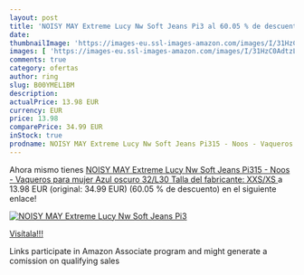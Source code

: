 ```yaml
---
layout: post
title: 'NOISY MAY Extreme Lucy Nw Soft Jeans Pi3 al 60.05 % de descuento'
date: 
thumbnailImage: 'https://images-eu.ssl-images-amazon.com/images/I/31HzC0AdtzL._SL200_.jpg'
images: [ 'https://images-eu.ssl-images-amazon.com/images/I/31HzC0AdtzL._SL200_.jpg' ]
comments: true
category: ofertas
author: ring
slug: B00YMEL1BM
description:
actualPrice: 13.98 EUR
currency: EUR
price: 13.98
comparePrice: 34.99 EUR
inStock: true
prodname: NOISY MAY Extreme Lucy Nw Soft Jeans Pi315 - Noos - Vaqueros para mujer  Azul oscuro  32/L30  Talla del fabricante: XXS/XS 
---
```


Ahora mismo tienes [NOISY MAY Extreme Lucy Nw Soft Jeans Pi315 - Noos - Vaqueros para mujer  Azul oscuro  32/L30  Talla del fabricante: XXS/XS ](https://www.amazon.es/dp/B00YMEL1BM/?tag=tolees-21) a 13.98 EUR (original: 34.99 EUR) (60.05 %  de descuento) en el siguiente enlace!

[![NOISY MAY Extreme Lucy Nw Soft Jeans Pi3](https://images-eu.ssl-images-amazon.com/images/I/31HzC0AdtzL._SL200_.jpg)](https://www.amazon.es/dp/B00YMEL1BM/?tag=tolees-21)

[Visítala!!!](https://www.amazon.es/dp/B00YMEL1BM/?tag=tolees-21)

Links participate in Amazon Associate program and might generate a comission on qualifying sales
